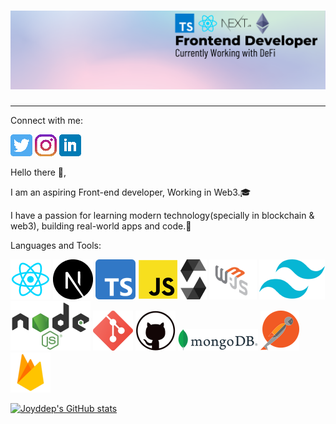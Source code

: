 # [![joydeep singha header](image/BlackTechnologyLinkedInBanner.png)]()

---

Connect with me:

[![Git Logo](icon/twitter.png)](https://twitter.com/JoydeepSingha7)
[![Git Logo](icon/instagram.png)](https://www.instagram.com/_the.jds/)
[![Git Logo](icon/linkedin.png)](https://www.linkedin.com/in/joydeep-singha-7a160664/)

Hello there 👋,

I am an aspiring Front-end developer, Working in Web3.:mortar_board:

I have a passion for learning modern technology(specially in blockchain & web3), building real-world apps and code.:iphone:

Languages and Tools:

![Git Logo](icon/react.png)
![Git Logo](icon/next.png)
![Git Logo](icon/typescript.png)
![Git Logo](icon/javascript.png)
![Git Logo](icon/solidity.png)
![Git Logo](icon/web3js.png)
![Git Logo](icon/tailwind.png)
![Git Logo](icon/node-js.png)
![Git Logo](icon/git.png)
![Git Logo](icon/github.png)
![Git Logo](icon/mongodb.png)
![Git Logo](icon/postman.png)
![Git Logo](icon/firebase.png)

[![Joyddep's GitHub stats](https://github-readme-stats.vercel.app/api?username=Jds-23)](https://github.com/anuraghazra/github-readme-stats)
